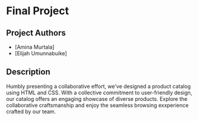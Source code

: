# Final Project

## Project Authors
- [Amina Murtala]
- [Elijah Umunnabuike]

## Description
Humbly presenting a collaborative effort, we've designed a product catalog using HTML and CSS. With a collective commitment to user-friendly design, our catalog offers an engaging showcase of diverse products. Explore the collaborative craftsmanship and enjoy the seamless browsing exxperience crafted by our team.

